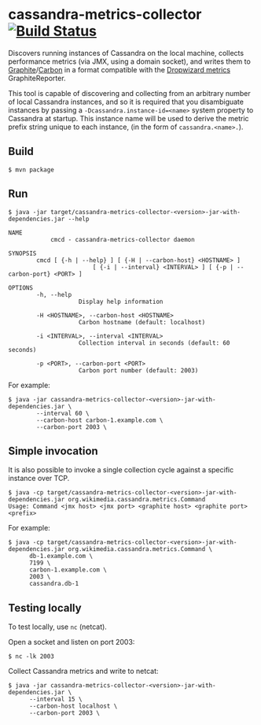 cassandra-metrics-collector [![Build Status](https://travis-ci.org/wikimedia/cassandra-metrics-collector.svg?branch=master)](https://travis-ci.org/wikimedia/cassandra-metrics-collector)
===========================

Discovers running instances of Cassandra on the local machine, collects
performance metrics (via JMX, using a domain socket), and writes them to
[Graphite](https://github.com/graphite-project/graphite-web)/[Carbon](https://github.com/graphite-project/carbon)
in a format compatible with the [Dropwizard metrics](http://metrics.dropwizard.io)
GraphiteReporter.

This tool is capable of discovering and collecting from an arbitrary number
of local Cassandra instances, and so it is required that you disambiguate
instances by passing a `-Dcassandra.instance-id=<name>` system property to
Cassandra at startup.  This instance name will be used to derive the metric
prefix string unique to each instance, (in the form of `cassandra.<name>.`).

Build
-----
    $ mvn package

Run
---
    $ java -jar target/cassandra-metrics-collector-<version>-jar-with-dependencies.jar --help
    
    NAME
                cmcd - cassandra-metrics-collector daemon
    
    SYNOPSIS
            cmcd [ {-h | --help} ] [ {-H | --carbon-host} <HOSTNAME> ]
                            [ {-i | --interval} <INTERVAL> ] [ {-p | --carbon-port} <PORT> ]
    
    OPTIONS
            -h, --help
                        Display help information
    
            -H <HOSTNAME>, --carbon-host <HOSTNAME>
                        Carbon hostname (default: localhost)
    
            -i <INTERVAL>, --interval <INTERVAL>
                        Collection interval in seconds (default: 60 seconds)
    
            -p <PORT>, --carbon-port <PORT>
                        Carbon port number (default: 2003)

For example:
    
    $ java -jar cassandra-metrics-collector-<version>-jar-with-dependencies.jar \
            --interval 60 \
            --carbon-host carbon-1.example.com \
            --carbon-port 2003 \


Simple invocation
-----------------
It is also possible to invoke a single collection cycle against a specific
instance over TCP.

    $ java -cp target/cassandra-metrics-collector-<version>-jar-with-dependencies.jar org.wikimedia.cassandra.metrics.Command
    Usage: Command <jmx host> <jmx port> <graphite host> <graphite port> <prefix>

For example:

    $ java -cp target/cassandra-metrics-collector-<version>-jar-with-dependencies.jar org.wikimedia.cassandra.metrics.Command \
          db-1.example.com \
          7199 \
          carbon-1.example.com \
          2003 \
          cassandra.db-1


Testing locally
---------------
To test locally, use `nc` (netcat).

Open a socket and listen on port 2003:

    $ nc -lk 2003

Collect Cassandra metrics and write to netcat:

    $ java -jar cassandra-metrics-collector-<version>-jar-with-dependencies.jar \
          --interval 15 \
          --carbon-host localhost \
          --carbon-port 2003 \